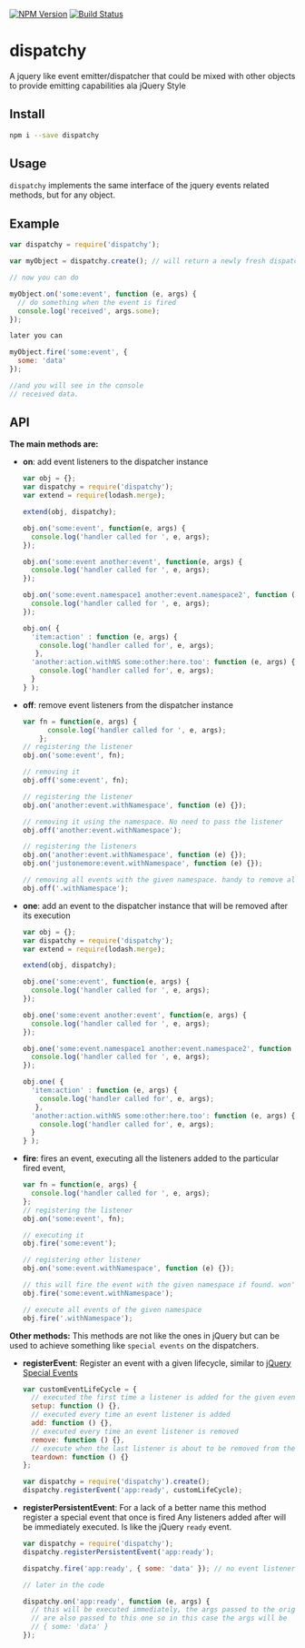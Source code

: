 [![NPM Version](http://img.shields.io/npm/v/dispatchy.svg?style=flat)](https://npmjs.org/package/dispatchy)
[![Build Status](http://img.shields.io/travis/royriojas/dispatchy.svg?style=flat)](https://travis-ci.org/royriojas/dispatchy)

# dispatchy
A jquery like event emitter/dispatcher that could be mixed with other objects to provide emitting capabilities ala jQuery Style

## Install

```bash
npm i --save dispatchy
```

## Usage

`dispatchy` implements the same interface of the jquery events related methods, but for any object.

## Example

```javascript 
var dispatchy = require('dispatchy');

var myObject = dispatchy.create(); // will return a newly fresh dispatchy instance for your use and pleasure

// now you can do

myObject.on('some:event', function (e, args) {
  // do something when the event is fired
  console.log('received', args.some);
});

later you can

myObject.fire('some:event', {
  some: 'data'
});

//and you will see in the console
// received data.
```

## API

**The main methods are:**

- **on**: add event listeners to the dispatcher instance
  ```javascript
  var obj = {};
  var dispatchy = require('dispatchy');
  var extend = require(lodash.merge);
  
  extend(obj, dispatchy);
  
  obj.on('some:event', function(e, args) {
    console.log('handler called for ', e, args);
  });
  
  obj.on('some:event another:event', function(e, args) {
    console.log('handler called for ', e, args);
  });
  
  obj.on('some:event.namespace1 another:event.namespace2', function (e, args) {
    console.log('handler called for ', e, args);
  });
  
  obj.on( {
    'item:action' : function (e, args) {
      console.log('handler called for', e, args);
     },
    'another:action.withNS some:other:here.too': function (e, args) {
      console.log('handler called for', e, args);
    }
  } );
  ```

- **off**: remove event listeners from the dispatcher instance
  ```javascript
  var fn = function(e, args) {
        console.log('handler called for ', e, args);
      };
  // registering the listener
  obj.on('some:event', fn);
  
  // removing it
  obj.off('some:event', fn);
  
  // registering the listener
  obj.on('another:event.withNamespace', function (e) {});
  
  // removing it using the namespace. No need to pass the listener
  obj.off('another:event.withNamespace');
  
  // registering the listeners
  obj.on('another:event.withNamespace', function (e) {});
  obj.on('justonemore:event.withNamespace', function (e) {});
  
  // removing all events with the given namespace. handy to remove all events with the same namespace
  obj.off('.withNamespace');
  ```

- **one**: add an event to the dispatcher instance that will be removed after its execution
  ```javascript
  var obj = {};
  var dispatchy = require('dispatchy');
  var extend = require(lodash.merge);
  
  extend(obj, dispatchy);
  
  obj.one('some:event', function(e, args) {
    console.log('handler called for ', e, args);
  });
  
  obj.one('some:event another:event', function(e, args) {
    console.log('handler called for ', e, args);
  });
  
  obj.one('some:event.namespace1 another:event.namespace2', function (e, args) {
    console.log('handler called for ', e, args);
  });
  
  obj.one( {
    'item:action' : function (e, args) {
      console.log('handler called for', e, args);
     },
    'another:action.withNS some:other:here.too': function (e, args) {
      console.log('handler called for', e, args);
    }
  } );
  ```
- **fire**: fires an event, executing all the listeners added to the particular fired event,
  ```javascript
  var fn = function(e, args) {
    console.log('handler called for ', e, args);
  };
  // registering the listener
  obj.on('some:event', fn);
  
  // executing it
  obj.fire('some:event');
  
  // registering other listener
  obj.on('some:event.withNamespace', function (e) {});
  
  // this will fire the event with the given namespace if found. won't try to fire some:event.
  obj.fire('some:event.withNamespace');
  
  // execute all events of the given namespace
  obj.fire('.withNamespace');
  ```

**Other methods:** This methods are not like the ones in jQuery but can be used to achieve something like
`special events` on the dispatchers. 

- **registerEvent**: Register an event with a given lifecycle, similar to [jQuery Special Events](http://learn.jquery.com/events/event-extensions/#setup-function-data-object-namespaces-eventhandle-function)
  ```javascript
  var customEventLifeCycle = {
    // executed the first time a listener is added for the given event
    setup: function () {},
    // executed every time an event listener is added
    add: function () {},
    // executed every time an event listener is removed
    remove: function () {},
    // execute when the last listener is about to be removed from the dispatcher
    teardown: function () {}
  };
  
  var dispatchy = require('dispatchy').create();
  dispatchy.registerEvent('app:ready', customLifeCycle);
  
  ```

- **registerPersistentEvent**: For a lack of a better name this method register a special event that once is fired
  Any listeners added after will be immediately executed. Is like the jQuery `ready` event.
  ```javascript
  var dispatchy = require('dispatchy');
  dispatchy.registerPersistentEvent('app:ready');
  
  dispatchy.fire('app:ready', { some: 'data' }); // no event listeners added yet.. no problem
  
  // later in the code
  
  dispatchy.on('app:ready', function (e, args) {
    // this will be executed immediately, the args passed to the original event 
    // are also passed to this one so in this case the args will be
    // { some: 'data' } 
  });
  ```